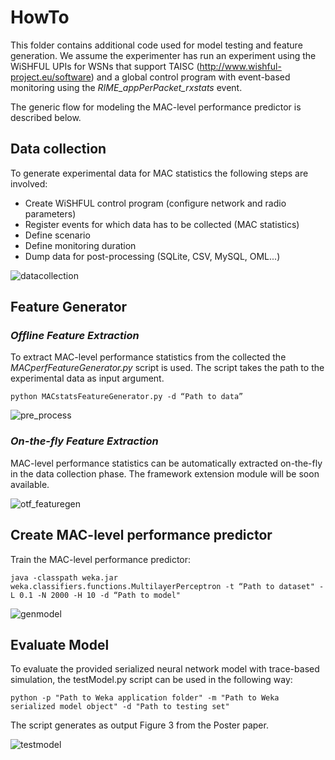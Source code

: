 # HowTo

This folder contains additional code used for model testing and feature generation. We assume the experimenter has run an experiment using the WiSHFUL UPIs for WSNs that support TAISC (http://www.wishful-project.eu/software) and a global control program with event-based monitoring using the *RIME_appPerPacket_rxstats* event.

The generic flow for modeling the MAC-level performance predictor is described below.

## Data collection

To generate experimental data for MAC statistics the following steps are involved:
* Create WiSHFUL control program (configure network and radio parameters)
* Register events for which data has to be collected (MAC statistics)
* Define scenario
* Define monitoring duration
* Dump data for post-processing (SQLite, CSV, MySQL, OML...)

![datacollection](https://cloud.githubusercontent.com/assets/7999611/22187153/9311db1e-e101-11e6-889e-95d2bbc69e05.JPG)


## Feature Generator

### *Offline Feature Extraction*

To extract MAC-level performance statistics from the collected the *MACperfFeatureGenerator.py* script is used. The script takes the path to the experimental data as input argument.
```
python MACstatsFeatureGenerator.py -d “Path to data”
```
![pre_process](https://cloud.githubusercontent.com/assets/7999611/22187164/c1465528-e101-11e6-9f2d-ab94836bf3f0.jpg)

### *On-the-fly Feature Extraction*

MAC-level performance statistics can be automatically extracted on-the-fly in the data collection phase. The framework extension module will be soon available. 

![otf_featuregen](https://cloud.githubusercontent.com/assets/7999611/22334205/223a24ba-e3da-11e6-8f50-8c96124d5129.jpg)


## Create MAC-level performance predictor
Train the MAC-level performance predictor:
```
java -classpath weka.jar weka.classifiers.functions.MultilayerPerceptron -t “Path to dataset" -L 0.1 -N 2000 -H 10 -d “Path to model"
```
![genmodel](https://cloud.githubusercontent.com/assets/7999611/22187171/cf2cda7c-e101-11e6-8684-41ebd0e7b8d4.jpg)


## Evaluate Model

To evaluate the provided serialized neural network model with trace-based simulation, the testModel.py script can be used in the following way:
```
python -p "Path to Weka application folder" -m "Path to Weka serialized model object" -d "Path to testing set"
```
The script generates as output Figure 3 from the Poster paper.

![testmodel](https://cloud.githubusercontent.com/assets/7999611/22187173/d9e6da58-e101-11e6-973f-8b4ad5bd3a03.jpg)
